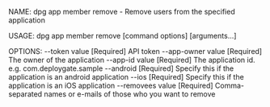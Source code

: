 NAME:
   dpg app member remove - Remove users from the specified application

USAGE:
   dpg app member remove [command options] [arguments...]

OPTIONS:
   --token value      [Required] API token
   --app-owner value  [Required] The owner of the application
   --app-id value     [Required] The application id. e.g. com.deploygate.sample
   --android          [Required] Specify this if the application is an android application
   --ios              [Required] Specify this if the application is an iOS application
   --removees value   [Required] Comma-separated names or e-mails of those who you want to remove
   
